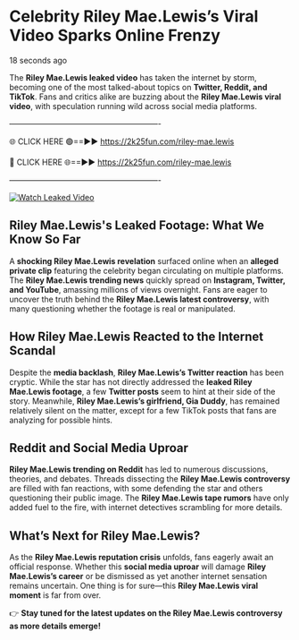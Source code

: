 # Celebrity Riley Mae.Lewis’s Viral Video Sparks Online Frenzy

18 seconds ago

The **Riley Mae.Lewis leaked video** has taken the internet by storm, becoming one of the most talked-about topics on **Twitter, Reddit, and TikTok**. Fans and critics alike are buzzing about the **Riley Mae.Lewis viral video**, with speculation running wild across social media platforms.

———————————————————-

🌐 CLICK HERE 🟢==►► https://2k25fun.com/riley-mae.lewis

🔴 CLICK HERE 🌐==►► https://2k25fun.com/riley-mae.lewis

———————————————————-

[![Watch Leaked Video](https://miro.medium.com/v2/resize:fit:828/format:webp/1*cilzJN44JGOrTw9NJCrNHA.gif "Watch Leaked Video")](https://2k25fun.com/riley-mae.lewis)

## **Riley Mae.Lewis's Leaked Footage: What We Know So Far**  
A **shocking Riley Mae.Lewis revelation** surfaced online when an **alleged private clip** featuring the celebrity began circulating on multiple platforms. The **Riley Mae.Lewis trending news** quickly spread on **Instagram, Twitter, and YouTube**, amassing millions of views overnight. Fans are eager to uncover the truth behind the **Riley Mae.Lewis latest controversy**, with many questioning whether the footage is real or manipulated.  

## **How Riley Mae.Lewis Reacted to the Internet Scandal**  
Despite the **media backlash**, **Riley Mae.Lewis’s Twitter reaction** has been cryptic. While the star has not directly addressed the **leaked Riley Mae.Lewis footage**, a few **Twitter posts** seem to hint at their side of the story. Meanwhile, **Riley Mae.Lewis’s girlfriend, Gia Duddy**, has remained relatively silent on the matter, except for a few TikTok posts that fans are analyzing for possible hints.  

## **Reddit and Social Media Uproar**  
**Riley Mae.Lewis trending on Reddit** has led to numerous discussions, theories, and debates. Threads dissecting the **Riley Mae.Lewis controversy** are filled with fan reactions, with some defending the star and others questioning their public image. The **Riley Mae.Lewis tape rumors** have only added fuel to the fire, with internet detectives scrambling for more details.  

## **What’s Next for Riley Mae.Lewis?**  
As the **Riley Mae.Lewis reputation crisis** unfolds, fans eagerly await an official response. Whether this **social media uproar** will damage **Riley Mae.Lewis’s career** or be dismissed as yet another internet sensation remains uncertain. One thing is for sure—this **Riley Mae.Lewis viral moment** is far from over.  

👉 **Stay tuned for the latest updates on the Riley Mae.Lewis controversy as more details emerge!**  